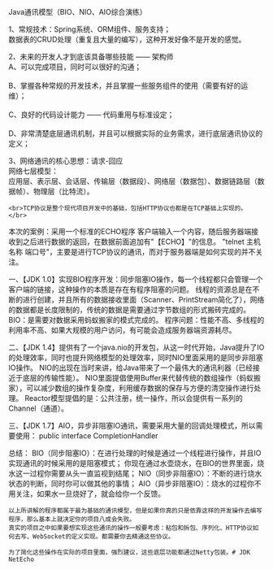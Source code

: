 ﻿Java通讯模型（BIO、NIO、AIO综合演练）

1、常规技术：Spring系统、ORM组件、服务支持；
    <br>数据表的CRUD处理（重复且大量的编写），这种开发好像不是开发的感觉。</br>
    
2、未来的开发人才到底该具备哪些技能 —— 架构师
    <br>A、可以完成项目，同时可以很好的沟通；</br>
    <br>B、掌握各种常规的开发技术，并且掌握一些服务组件的使用（需要有好的运维）；</br>
    <br>C、良好的代码设计能力 —— 代码重用与标准设定；</br>
    <br>D、非常清楚底层通讯机制，并且可以根据实际的业务需求，进行底层通讯协议的定义；</br>

3、网络通讯的核心思想：请求-回应
    <br>网络七层模型：</br>
        应用层、表示层、会话层、传输层（数据段）、网络层（数据包）、数据链路层（数据帧）、物理层（比特流）。
   
    <br>TCP协议是整个现代项目开发中的基础，包括HTTP协议也都是在TCP基础上实现的。</br>
    
    
本次的案例：采用一个标准的ECHO程序
    客户端输入一个内容，随后服务器端接收到之后进行数据的返回，在数据前面追加有"【ECHO】"的信息。
    "telnet 主机名称 端口号"，主要是进行TCP协议的通讯，而对于服务器端是如何实现的并不关注。
    


<p> 
一、【JDK 1.0】实现BIO程序开发：同步阻塞IO操作，每一个线程都只会管理一个客户端的链接，这种操作的本质是存在有程序阻塞的问题。
    线程的资源总是在不断的进行创建，并且所有的数据接收里面（Scanner、PrintStream简化了），网络的数据都是长度限制的，传统的数据是需要通过字节数组的形式搬砖完成的。
    BIO：是需要对数据采用蚂蚁搬家的模式完成的。
    程序问题：性能不高、多线程的利用率不高、如果大规模的用户访问，有可能会造成服务器端资源耗尽。
</p>
<p> 
二、【JDK 1.4】提供有了一个java.nio的开发包，从这一时代开始，Java提升了IO的处理效率，同时也提升网络模型的处理效率，同时NIO里面采用的是同步非阻塞IO操作。
NIO的出现在当时来讲，给Java带来了一个最伟大的通讯利器（已经接近于底层的传输性能）。
    NIO里面提倡使用Buffer来代替传统的数组操作（蚂蚁搬家），可以减少数组的操作复杂度，利用缓存数据的保存与方便的清空操作进行处理。
    Reactor模型提倡的是：公共注册，统一操作，所以会提供有一系列的Channel（通道）。
</p>

<p>
三、【JDK 1.7】AIO，异步非阻塞IO通讯，需要采用大量的回调处理模式，所以需要使用：
            public interface CompletionHandler<V,A>
</p>

总结：
    BIO（同步阻塞IO）：在进行处理的时候是通过一个线程进行操作，并且IO实现通讯的时候采用的是阻塞模式；
           你现在通过水壶烧水，在BIO的世界里面，烧水这一过程你需要从头一直监视到结尾；
    NIO（同步非阻塞IO）：不断的进行烧水状态的判断，同时你可以做其他的事情；
    AIO（异步非阻塞IO）：烧水的过程你不用关注，如果水一旦烧好了，就会给你一个反馈。
   
    以上所讲解的程序都属于最为基础的通讯模型，但是如果你真的只是依靠这样的开发操作去编写程序，那么基本上就决定你的项目八成会失败。
    真实的项目之中如果要想实现这些通讯的操作一般要考虑：粘包和拆包、序列化、HTTP协议如何去写、WebSocket的定义实现。都需要你去精通这些协议。
    
    为了简化这些操作在实际的项目里面，强烈建议，这些底层功能都通过Netty包装。# JDK NetEcho
